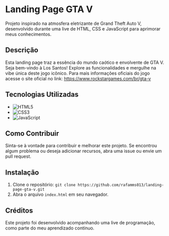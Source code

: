 # Landing Page GTA V

Projeto inspirado na atmosfera eletrizante de Grand Theft Auto V, desenvolvido durante uma live de HTML, CSS e JavaScript para aprimorar meus conhecimentos.

## Descrição

Esta landing page traz a essência do mundo caótico e envolvente de GTA V. Seja bem-vindo à Los Santos! Explore as funcionalidades e mergulhe na vibe única deste jogo icônico.
Para mais informações oficiais do jogo acesse o site oficial no link: https://www.rockstargames.com/br/gta-v 


## Tecnologias Utilizadas

- ![HTML5](https://img.shields.io/badge/HTML5-E34F26?style=for-the-badge&logo=html5&logoColor=white)
- ![CSS3](https://img.shields.io/badge/CSS3-1572B6?style=for-the-badge&logo=css3&logoColor=white)
- ![JavaScript](https://img.shields.io/badge/JavaScript-F7DF1E?style=for-the-badge&logo=javascript&logoColor=black) 


## Como Contribuir

Sinta-se à vontade para contribuir e melhorar este projeto. Se encontrou algum problema ou deseja adicionar recursos, abra uma issue ou envie um pull request.

## Instalação

1. Clone o repositório: `git clone https://github.com/rafamms013/landing-page-gta-v.git`
2. Abra o arquivo `index.html` em seu navegador.

## Créditos

Este projeto foi desenvolvido acompanhando uma live de programação, como parte do meu aprendizado contínuo.
